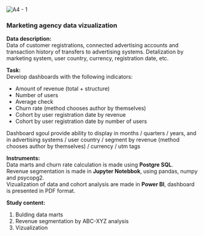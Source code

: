 ![A4 - 1](https://user-images.githubusercontent.com/119155885/205064527-8a58fd4b-09ee-4bee-8777-843e0ee56d29.png)

### Marketing agency data vizualization

**Data description:**  
Data of customer registrations, connected advertising accounts and transaction history of transfers to advertising systems.
Detalization by marketing system, user country, currency, registration date, etc.

**Task:**  
Develop dashboards with the following indicators:
* Amount of revenue (total + structure)
* Number of users
* Average check
* Churn rate (method chooses author by themselves)
* Cohort by user registration date by revenue
* Cohort by user registration date by number of users  

Dashboard sgoul provide ability to display in months / quarters / years, and in advertising systems / user country / segment by revenue (method chooses author by themselves) / currency / utm tags

**Instruments:**  
Data marts and churn rate calculation is made using **Postgre SQL**.  
Revenue segmentation is made in **Jupyter Notebbok**, using pandas, numpy and psycopg2.    
Vizualization of data and cohort analysis are made in **Power BI**, dashboard is presented in PDF format.

**Study content:**  
1. Bulding data marts
2. Revenue segmentation by ABC-XYZ analysis
3. Vizualization
